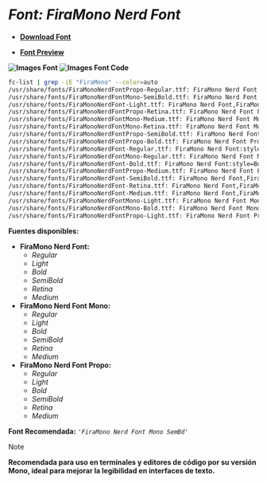 <!-- Autor: Daniel Benjamin Perez Morales -->
<!-- GitHub: https://github.com/DanielBenjaminPerezMoralesDev13 -->
<!-- GitLab: https://gitlab.com/DanielBenjaminPerezMoralesDev13 -->
<!-- Correo electrónico: danielperezdev@proton.me -->

# ***Font: FiraMono Nerd Font***

- **[Download Font](https://github.com/ryanoasis/nerd-fonts/releases/download/v3.2.1/FiraMono.zip "https://github.com/ryanoasis/nerd-fonts/releases/download/v3.2.1/FiraMono.zip")**

- **[Font Preview](https://www.programmingfonts.org/#fira "https://www.programmingfonts.org/#fira")**

**![Images Font](../../Fonts/FiraMono%20Nerd%20Font.png "Fonts/FiraMono Nerd Font.png")**
**![Images Font Code](../../Font%20Images%20Code/FiraMono%20Nerd%20Font%20Code.png "Font Images Code/FiraMono Nerd Font Code.png")**

```bash
fc-list | grep -iE "FiraMono" --color=auto
/usr/share/fonts/FiraMonoNerdFontPropo-Regular.ttf: FiraMono Nerd Font Propo:style=Regular
/usr/share/fonts/FiraMonoNerdFontMono-SemiBold.ttf: FiraMono Nerd Font Mono,FiraMono Nerd Font Mono SemBd:style=SemiBold,Regular
/usr/share/fonts/FiraMonoNerdFont-Light.ttf: FiraMono Nerd Font,FiraMono Nerd Font Light:style=Light,Regular
/usr/share/fonts/FiraMonoNerdFontPropo-Retina.ttf: FiraMono Nerd Font Propo,FiraMono Nerd Font Propo Ret:style=Retina,Regular
/usr/share/fonts/FiraMonoNerdFontMono-Medium.ttf: FiraMono Nerd Font Mono,FiraMono Nerd Font Mono Med:style=Medium,Regular
/usr/share/fonts/FiraMonoNerdFontMono-Retina.ttf: FiraMono Nerd Font Mono,FiraMono Nerd Font Mono Ret:style=Retina,Regular
/usr/share/fonts/FiraMonoNerdFontPropo-SemiBold.ttf: FiraMono Nerd Font Propo,FiraMono Nerd Font Propo SemBd:style=SemiBold,Regular
/usr/share/fonts/FiraMonoNerdFontPropo-Bold.ttf: FiraMono Nerd Font Propo:style=Bold
/usr/share/fonts/FiraMonoNerdFont-Regular.ttf: FiraMono Nerd Font:style=Regular
/usr/share/fonts/FiraMonoNerdFontMono-Regular.ttf: FiraMono Nerd Font Mono:style=Regular
/usr/share/fonts/FiraMonoNerdFont-Bold.ttf: FiraMono Nerd Font:style=Bold
/usr/share/fonts/FiraMonoNerdFontPropo-Medium.ttf: FiraMono Nerd Font Propo,FiraMono Nerd Font Propo Med:style=Medium,Regular
/usr/share/fonts/FiraMonoNerdFont-SemiBold.ttf: FiraMono Nerd Font,FiraMono Nerd Font SemBd:style=SemiBold,Regular
/usr/share/fonts/FiraMonoNerdFont-Retina.ttf: FiraMono Nerd Font,FiraMono Nerd Font Ret:style=Retina,Regular
/usr/share/fonts/FiraMonoNerdFont-Medium.ttf: FiraMono Nerd Font,FiraMono Nerd Font Med:style=Medium,Regular
/usr/share/fonts/FiraMonoNerdFontMono-Light.ttf: FiraMono Nerd Font Mono,FiraMono Nerd Font Mono Light:style=Light,Regular
/usr/share/fonts/FiraMonoNerdFontMono-Bold.ttf: FiraMono Nerd Font Mono:style=Bold
/usr/share/fonts/FiraMonoNerdFontPropo-Light.ttf: FiraMono Nerd Font Propo,FiraMono Nerd Font Propo Light:style=Light,Regular
```

**Fuentes disponibles:**

- **FiraMono Nerd Font:**
  - *Regular*
  - *Light*
  - *Bold*
  - *SemiBold*
  - *Retina*
  - *Medium*
- **FiraMono Nerd Font Mono:**
  - *Regular*
  - *Light*
  - *Bold*
  - *SemiBold*
  - *Retina*
  - *Medium*
- **FiraMono Nerd Font Propo:**
  - *Regular*
  - *Light*
  - *Bold*
  - *SemiBold*
  - *Retina*
  - *Medium*

**Font Recomendada:** *`'FiraMono Nerd Font Mono SemBd'`*

> [!NOTE]
> **Recomendada para uso en terminales y editores de código por su versión Mono, ideal para mejorar la legibilidad en interfaces de texto.**
